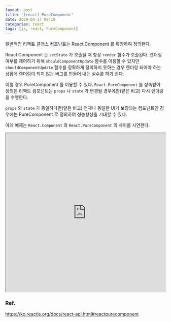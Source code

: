 ```yaml
---
layout: post
title: '[react] PureComponent'
date: 2020-04-17 00:10
categories: react
tags: [js, react, PureComponent]
---
```


일반적인 리액트 클래스 컴포넌트는 React.Component 를 확장하여 정의한다.

React.Component 는 `setState` 가 호출될 때 항상 `render` 함수가 호출된다. 렌더링 여부를 제어하기 위해 `shouldComponentUpdate` 함수를 이용할 수 있지만 `shouldComponentUpdate` 함수를 정확하게 정의하지 못하는 경우 렌더링 되어야 하는 상황에 렌더링이 되지 않는 버그를 만들어 내는 실수를 하기 쉽다.

이럴 경우 PureComponent 를 이용할 수 있다. `React.PureComponent` 를 상속받아 정의된 리액트 컴포넌트는 `props` 나 `state` 가 변경될 경우에만(얕은 비교) 다시 렌더링을 수행한다.

`props` 와 `state` 가 동일하다면(얕은 비교) 언제나 동일한 UI가 보장되는 컴포넌트인 경우에는 PureComponent 로 정의하여 성능향상을 기대할 수 있다.

아래 예제는 `React.Component` 와 `React.PureComponent` 의 차이를 시연한다.

<iframe
  style="width: 100%; height: 500px"
  src="https://stackblitz.com/edit/react-pure-component-9?embed=1&file=index.js" >
</iframe>

<br>

### Ref.

https://ko.reactjs.org/docs/react-api.html#reactpurecomponent
